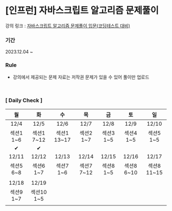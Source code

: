 # [인프런] 자바스크립트 알고리즘 문제풀이

강의 링크 : [자바스크립트 알고리즘 문제풀이 입문(코딩테스트 대비)](https://www.inflearn.com/course/%EC%9E%90%EB%B0%94%EC%8A%A4%ED%81%AC%EB%A6%BD%ED%8A%B8-%EC%95%8C%EA%B3%A0%EB%A6%AC%EC%A6%98-%EB%AC%B8%EC%A0%9C%ED%92%80%EC%9D%B4/dashboard) <br/>

### 기간

2023.12.04 ~

### Rule

- 강의에서 제공되는 문제 자료는 저작권 문제가 있을 수 있어 풀이만 업로드

<br />

### [ Daily Check ]

|    월     |     화     |     수      |     목     |    금     |     토     |     일      |
| :-------: | :--------: | :---------: | :--------: | :-------: | :--------: | :---------: |
|   12/4    |    12/5    |    12/6     |    12/7    |   12/8    |    12/9    |    12/10    |
| 섹션1 1~6 | 섹션1 7~12 | 섹션1 13~17 | 섹션2 1~7  | 섹션3 1~5 | 섹션4 1~5  |  섹션5 1~5  |
|     ✔     |     ✔      |             |            |           |            |             |
|   12/11   |   12/12    |    12/13    |   12/14    |   12/15   |   12/16    |    12/17    |
| 섹션5 6~8 | 섹션6 1~7  |  섹션7 1~6  | 섹션7 7~12 | 섹션8 1~5 | 섹션8 6~10 | 섹션8 11~15 |
|           |            |             |            |           |            |             |
|   12/18   |   12/19    |
| 섹션9 1~7 | 섹션10 1~5 |
|           |            |             |            |           |            |             |
